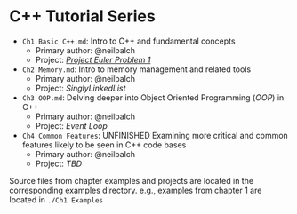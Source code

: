 # C++ Tutorial Series

- `Ch1 Basic C++.md`: Intro to C++ and fundamental concepts
  - Primary author: @neilbalch
  - Project: [*Project Euler Problem 1*](https://projecteuler.net/problem=1)
- `Ch2 Memory.md`: Intro to memory management and related tools
  - Primary author: @neilbalch
  - Project: *SinglyLinkedList*
- `Ch3 OOP.md`: Delving deeper into Object Oriented Programming (*OOP*) in C++
  - Primary author: @neilbalch
  - Project: *Event Loop*
- `Ch4 Common Features`: UNFINISHED Examining more critical and common features likely to be seen in C++ code bases
  - Primary author: @neilbalch
  - Project: *TBD*

Source files from chapter examples and projects are located in the corresponding examples directory. e.g., examples from chapter 1 are located in `./Ch1 Examples`